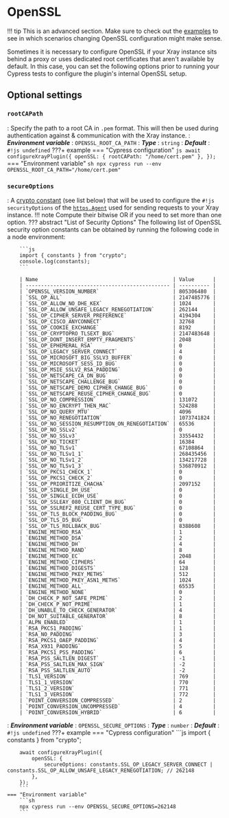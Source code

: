 # OpenSSL

!!! tip
    This is an advanced section.
    Make sure to check out the [examples](../usage/openSSL.md) to see in which scenarios changing OpenSSL configuration might make sense.

Sometimes it is necessary to configure OpenSSL if your Xray instance sits behind a proxy or uses dedicated root certificates that aren't available by default.
In this case, you can set the following options prior to running your Cypress tests to configure the plugin's internal OpenSSL setup.

## Optional settings

### `rootCAPath`
: Specify the path to a root CA in `.pem` format.
    This will then be used during authentication against & communication with the Xray instance.
: ***Environment variable***
    : `OPENSSL_ROOT_CA_PATH`
: ***Type***
    : `string`
: ***Default***
    : `#!js undefined`
???+ example
    === "Cypress configuration"
        ```js
        await configureXrayPlugin({
            openSSL: {
                rootCAPath: "/home/cert.pem"
            },
        });
        ```
    === "Environment variable"
        ```sh
        npx cypress run --env OPENSSL_ROOT_CA_PATH="/home/cert.pem"
        ```

### `secureOptions`
: A [crypto constant](https://nodejs.org/api/crypto.html#crypto-constants) (see list below) that will be used to configure the `#!js securityOptions` of the [`https.Agent`](https://nodejs.org/api/https.html#class-httpsagent) used for sending requests to your Xray instance.
    !!! note
        Compute their bitwise OR if you need to set more than one option.
    ??? abstract "List of Security Options"
        The following list of OpenSSL security option constants can be obtained by running the following code in a node environment:

        ```js
        import { constants } from "crypto";
        console.log(constants);
        ```

        | Name                                            | Value      |
        | ----------------------------------------------- | ---------- |
        | `OPENSSL_VERSION_NUMBER`                        | 805306480  |
        | `SSL_OP_ALL`                                    | 2147485776 |
        | `SSL_OP_ALLOW_NO_DHE_KEX`                       | 1024       |
        | `SSL_OP_ALLOW_UNSAFE_LEGACY_RENEGOTIATION`      | 262144     |
        | `SSL_OP_CIPHER_SERVER_PREFERENCE`               | 4194304    |
        | `SSL_OP_CISCO_ANYCONNECT`                       | 32768      |
        | `SSL_OP_COOKIE_EXCHANGE`                        | 8192       |
        | `SSL_OP_CRYPTOPRO_TLSEXT_BUG`                   | 2147483648 |
        | `SSL_OP_DONT_INSERT_EMPTY_FRAGMENTS`            | 2048       |
        | `SSL_OP_EPHEMERAL_RSA`                          | 0          |
        | `SSL_OP_LEGACY_SERVER_CONNECT`                  | 4          |
        | `SSL_OP_MICROSOFT_BIG_SSLV3_BUFFER`             | 0          |
        | `SSL_OP_MICROSOFT_SESS_ID_BUG`                  | 0          |
        | `SSL_OP_MSIE_SSLV2_RSA_PADDING`                 | 0          |
        | `SSL_OP_NETSCAPE_CA_DN_BUG`                     | 0          |
        | `SSL_OP_NETSCAPE_CHALLENGE_BUG`                 | 0          |
        | `SSL_OP_NETSCAPE_DEMO_CIPHER_CHANGE_BUG`        | 0          |
        | `SSL_OP_NETSCAPE_REUSE_CIPHER_CHANGE_BUG`       | 0          |
        | `SSL_OP_NO_COMPRESSION`                         | 131072     |
        | `SSL_OP_NO_ENCRYPT_THEN_MAC`                    | 524288     |
        | `SSL_OP_NO_QUERY_MTU`                           | 4096       |
        | `SSL_OP_NO_RENEGOTIATION`                       | 1073741824 |
        | `SSL_OP_NO_SESSION_RESUMPTION_ON_RENEGOTIATION` | 65536      |
        | `SSL_OP_NO_SSLv2`                               | 0          |
        | `SSL_OP_NO_SSLv3`                               | 33554432   |
        | `SSL_OP_NO_TICKET`                              | 16384      |
        | `SSL_OP_NO_TLSv1`                               | 67108864   |
        | `SSL_OP_NO_TLSv1_1`                             | 268435456  |
        | `SSL_OP_NO_TLSv1_2`                             | 134217728  |
        | `SSL_OP_NO_TLSv1_3`                             | 536870912  |
        | `SSL_OP_PKCS1_CHECK_1`                          | 0          |
        | `SSL_OP_PKCS1_CHECK_2`                          | 0          |
        | `SSL_OP_PRIORITIZE_CHACHA`                      | 2097152    |
        | `SSL_OP_SINGLE_DH_USE`                          | 0          |
        | `SSL_OP_SINGLE_ECDH_USE`                        | 0          |
        | `SSL_OP_SSLEAY_080_CLIENT_DH_BUG`               | 0          |
        | `SSL_OP_SSLREF2_REUSE_CERT_TYPE_BUG`            | 0          |
        | `SSL_OP_TLS_BLOCK_PADDING_BUG`                  | 0          |
        | `SSL_OP_TLS_D5_BUG`                             | 0          |
        | `SSL_OP_TLS_ROLLBACK_BUG`                       | 8388608    |
        | `ENGINE_METHOD_RSA`                             | 1          |
        | `ENGINE_METHOD_DSA`                             | 2          |
        | `ENGINE_METHOD_DH`                              | 4          |
        | `ENGINE_METHOD_RAND`                            | 8          |
        | `ENGINE_METHOD_EC`                              | 2048       |
        | `ENGINE_METHOD_CIPHERS`                         | 64         |
        | `ENGINE_METHOD_DIGESTS`                         | 128        |
        | `ENGINE_METHOD_PKEY_METHS`                      | 512        |
        | `ENGINE_METHOD_PKEY_ASN1_METHS`                 | 1024       |
        | `ENGINE_METHOD_ALL`                             | 65535      |
        | `ENGINE_METHOD_NONE`                            | 0          |
        | `DH_CHECK_P_NOT_SAFE_PRIME`                     | 2          |
        | `DH_CHECK_P_NOT_PRIME`                          | 1          |
        | `DH_UNABLE_TO_CHECK_GENERATOR`                  | 4          |
        | `DH_NOT_SUITABLE_GENERATOR`                     | 8          |
        | `ALPN_ENABLED`                                  | 1          |
        | `RSA_PKCS1_PADDING`                             | 1          |
        | `RSA_NO_PADDING`                                | 3          |
        | `RSA_PKCS1_OAEP_PADDING`                        | 4          |
        | `RSA_X931_PADDING`                              | 5          |
        | `RSA_PKCS1_PSS_PADDING`                         | 6          |
        | `RSA_PSS_SALTLEN_DIGEST`                        | -1         |
        | `RSA_PSS_SALTLEN_MAX_SIGN`                      | -2         |
        | `RSA_PSS_SALTLEN_AUTO`                          | -2         |
        | `TLS1_VERSION`                                  | 769        |
        | `TLS1_1_VERSION`                                | 770        |
        | `TLS1_2_VERSION`                                | 771        |
        | `TLS1_3_VERSION`                                | 772        |
        | `POINT_CONVERSION_COMPRESSED`                   | 2          |
        | `POINT_CONVERSION_UNCOMPRESSED`                 | 4          |
        | `POINT_CONVERSION_HYBRID`                       | 6          |

: ***Environment variable***
    : `OPENSSL_SECURE_OPTIONS`
: ***Type***
    : `number`
: ***Default***
    : `#!js undefined`
???+ example
    === "Cypress configuration"
        ```js
        import { constants } from "crypto";

        await configureXrayPlugin({
            openSSL: {
                secureOptions: constants.SSL_OP_LEGACY_SERVER_CONNECT | constants.SSL_OP_ALLOW_UNSAFE_LEGACY_RENEGOTIATION; // 262148
            },
        });
        ```
    === "Environment variable"
        ```sh
        npx cypress run --env OPENSSL_SECURE_OPTIONS=262148
        ```
